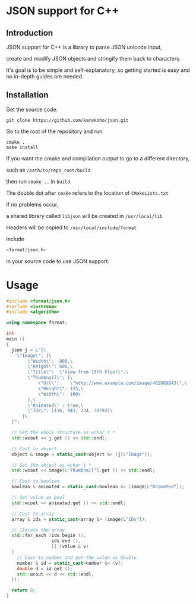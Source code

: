 # JSON support for C++

## Introduction
JSON support for C++ is a library to parse JSON unicode input, 

create and modify JSON objects and stringify them back to characters.

It's goal is to be simple and self-explanatory, so getting started is easy and no in-depth guides are needed.


## Installation
Get the source code:

`git clone https://github.com/karekoho/json.git`

Go to the root of the repository and run: 
```
cmake . 
make install
```
If you want the cmake and compilation output to go to a different directory, 

such as `/path/to/repo_root/build`

then run `cmake ..` in `build`

The double dot after `cmake` refers to the location of `CMakeLists.txt`

If no problems occur,

a shared library called `libjson` will be created in `/usr/local/lib`

Headers will be copied to `/usr/local/include/format`

Include 
```c++
<format/json.h> 
```
in your source code to use JSON support.


# Usage
```c++
#include <format/json.h>
#include <iostream>
#include <algorithm>

using namespace format;

int
main ()
{
  json j = L"{\
    \"Image\": {\
        \"Width\":  800,\
        \"Height\": 600,\
        \"Title\":  \"View from 15th Floor\",\
        \"Thumbnail\": {\
            \"Url\":    \"http://www.example.com/image/481989943\",\
            \"Height\": 125,\
            \"Width\":  100\
        },\
        \"Animated\" : true,\
        \"IDs\": [116, 943, 234, 38793]\
      }\
  }";

  // Get the whole structure as wchar_t *
  std::wcout << j.get () << std::endl;

  // Cast to object
  object & image = static_cast<object &> (j[L"Image"]);

  // Get the object as wchar_t *
  std::wcout << image[L"Thumbnail"].get () << std::endl;

  // Cast to boolean
  boolean & animated = static_cast<boolean &> (image[L"Animated"]);

  // Get value as bool
  std::wcout << animated.get () << std::endl;

  // Cast to array
  array & ids = static_cast<array &> (image[L"IDs"]);

  // Iterate the array
  std::for_each (ids.begin (),
                 ids.end (),
                 [] (value & v)
  {
    // Cast to number and get the value as double
    number & id = static_cast<number &> (v);
    double d = id.get ();
    std::wcout << d << std::endl;
  });

  return 0;
}
```
